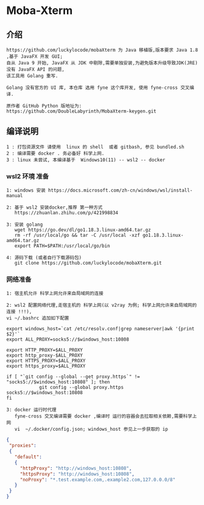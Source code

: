 # Moba-Xterm

## 介绍
    https://github.com/luckylocode/mobaXterm 为 Java 移植版,版本要求 Java 1.8 ,基于 JavaFX 开发 GUI;
    自从 Java 9 开始, JavaFX 从 JDK 中剔除,需要单独安装,为避免版本升级导致JDK(JRE)没有 JavaFX API 的问题,
    该工具用 Golang 重写.
    
    Golang 没有官方的 UI 库, 本仓库 选用 fyne 这个库开发, 使用 fyne-cross 交叉编译.
    
    原作者 GitHub Python 版地址为:
    https://github.com/DoubleLabyrinth/MobaXterm-keygen.git

## 编译说明
    1 : 打包资源文件 请使用  linux 的 shell  或者 gitbash, 参见 bundled.sh
    2 : 编译需要 docker . 务必备好 科学上网.
    3 : linux 未尝试, 本编译基于  Windows10(11) -- wsl2 -- docker

### wsl2 环境 准备
    1: windows 安装 https://docs.microsoft.com/zh-cn/windows/wsl/install-manual   
    
    2: 基于 wsl2 安装docker,推荐 第一种方式
       https://zhuanlan.zhihu.com/p/421998834
    
    3: 安装 golang 
       wget https://go.dev/dl/go1.18.3.linux-amd64.tar.gz
       rm -rf /usr/local/go && tar -C /usr/local -xzf go1.18.3.linux-amd64.tar.gz
       export PATH=$PATH:/usr/local/go/bin

    4: 源码下载 (或者自行下载源码包)
       git clone https://github.com/luckylocode/mobaXterm.git

### 网络准备
    1: 宿主机允许 科学上网允许来自局域网的连接
    
    2: wsl2 配置网络代理,走宿主机的 科学上网(以 v2ray 为例; 科学上网允许来自局域网的连接 !!!),
    vi ~/.bashrc 追加如下配置

```shell
export windows_host=`cat /etc/resolv.conf|grep nameserver|awk '{print $2}'`
export ALL_PROXY=socks5://$windows_host:10808

export HTTP_PROXY=$ALL_PROXY
export http_proxy-$ALL_PROXY
export HTTPS_PROXY=$ALL_PROXY
export https_proxy=$ALL_PROXY

if [ "`git config --global --get proxy.https`" != "socks5://$windows_host:10808" ]; then
            git config --global proxy.https socks5://$windows_host:10808
fi
```
    3: docker 运行时代理
       fyne-cross 交叉编译需要 docker ,编译时 运行的容器会去拉取相关依赖,需要科学上网
       vi  ~/.docker/config.json; windows_host 参见上一步获取的 ip

```json
{
 "proxies":
 {
   "default":
   {
     "httpProxy": "http://windows_host:10808",
     "httpsProxy": "http://windows_host:10808",
     "noProxy": "*.test.example.com,.example2.com,127.0.0.0/8"
   }
 }
}
```
